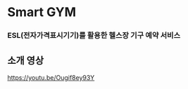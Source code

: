 
<h1>Smart GYM</h1>

### ESL(전자가격표시기기)를 활용한 헬스장 기구 예약 서비스 

<h2>소개 영상</h2>

https://youtu.be/Ougif8ey93Y

<!-- <h2>사용자 페이지 개발 부분</h2>

## 기본 메인 페이지

![그림1](https://user-images.githubusercontent.com/64072783/167307224-d013458e-bd23-4e90-a5ed-2d86a972b988.png)


## 기본 메인 페이지

![그림2](https://user-images.githubusercontent.com/64072783/167307233-1996455e-30c6-44dc-986a-179054735ed1.png)

![그림3](https://user-images.githubusercontent.com/64072783/167307236-14bfaf0d-9001-444a-a212-6da9cc744b58.png)

![그림4](https://user-images.githubusercontent.com/64072783/167307237-0ce728c2-7e15-401c-bff3-7443644af365.png)

![그림5](https://user-images.githubusercontent.com/64072783/167307239-ccfd018c-28af-4644-947b-a082efa28710.png)

![그림6](https://user-images.githubusercontent.com/64072783/167307240-aeb8c62e-ca09-44ed-a1ab-327298e56192.png)

![그림7](https://user-images.githubusercontent.com/64072783/167307241-cd3b6402-63ae-4fd5-8e43-cd09560f7da5.png)
 -->

